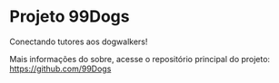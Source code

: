 # Projeto 99Dogs
Conectando tutores aos dogwalkers!

Mais informações do sobre, acesse o repositório principal do projeto: https://github.com/99Dogs
